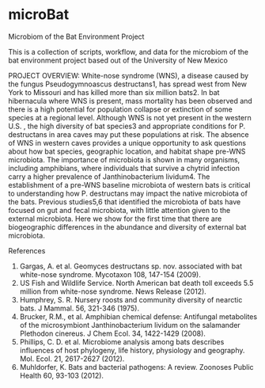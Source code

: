 # microBat
Microbiom of the Bat Environment Project

This is a collection of scripts, workflow, and data for the microbiom of the bat environment project based out of the University of New Mexico

PROJECT OVERVIEW:
White-nose syndrome (WNS), a disease caused by the fungus Pseudogymnoascus destructans1, has spread west from New York
to Missouri and has killed more than six million bats2. In bat hibernacula where WNS is present, mass mortality has 
been observed and there is a high potential for population collapse or extinction of some species at a regional level.
Although WNS is not yet present in the western U.S. , the high diversity of bat species3 and appropriate conditions
for P. destructans in area caves may put these populations at risk. The absence of WNS in western caves provides a 
unique opportunity to ask questions about how bat species, geographic location, and habitat shape pre-WNS microbiota.
The importance of microbiota is shown in many organisms, including amphibians, where individuals that survive a 
chytrid infection carry a higher prevalence of Janthinobacterium lividum4. The establishment of a pre-WNS baseline
microbiota of western bats is critical to understanding how P. destructans may impact the native microbiota of the 
bats. Previous studies5,6 that identified the microbiota of bats have focused on gut and fecal microbiota, with 
little attention given to the external microbiota. Here we show for the first time that there are biogeographic 
differences in the abundance and diversity of external bat microbiota.

References
1. Gargas, A. et al. Geomyces destructans sp. nov. associated with bat white-nose syndrome. Mycotaxon 108, 147-154 (2009).
2. US Fish and Wildlife Service. North American bat death toll exceeds 5.5 million from white-nose syndrome. News Release (2012).
3. Humphrey, S. R. Nursery roosts and community diversity of nearctic bats. J Mammal. 56, 321-346 (1975). 
4. Brucker, R.M., et al. Amphibian chemical defense: Antifungal metabolites of the microsymbiont Janthinobacterium lividum on the salamander Plethodon cinereus. J Chem Ecol. 34, 1422-1429 (2008). 
5. Phillips, C. D. et al. Microbiome analysis among bats describes influences of host phylogeny, life history, physiology and geography. Mol. Ecol. 21, 2617-2627 (2012). 
6. Muhldorfer, K. Bats and bacterial pathogens: A review. Zoonoses Public Health 60, 93-103 (2012).	

